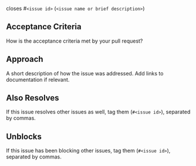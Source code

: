 closes #`<issue id>` (`<issue name or brief description>`)

## Acceptance Criteria
How is the acceptance criteria met by your pull request?

## Approach
A short description of how the issue was addressed.
Add links to documentation if relevant.

## Also Resolves
If this issue resolves other issues as well, tag them (`#<issue id>`), separated by commas.

## Unblocks
If this issue has been blocking other issues, tag them (`#<issue id>`), separated by commas.